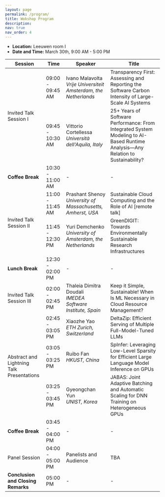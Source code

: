 ```yaml
---
layout: page
permalink: /program/
title: Wokshop Program
description: 
nav: true
nav_order: 4
---
```


<!-- ## Workshop Program -->
- **Location:** Leeuwen room I
- **Date and Time:** March 30th, 9:00 AM - 5:00 PM

<table class="table table-bordered table-sm table-responsive" data-toggle="table">
  <thead>
    <tr>
      <th>Session</th>
      <th>Time</th>
      <th>Speaker</th>
      <th>Title</th>
    </tr>
  </thead>
  <tbody>
    <tr>
      <td rowspan="2">Invited Talk <br> Session I</td>
      <td>09:00 - 09:45 AM</td>
      <td>Ivano Malavolta<br>
        <i>Vrije Universiteit Amsterdam, the Netherlands</i>
      </td>
      <td>Transparency First: Assessing and Reporting the Software Carbon Intensity of Large-Scale AI Systems</td>
    </tr>
    <tr>
      <td>09:45 - 10:30 AM</td>
      <td>Vittorio Cortellessa<br>
        <i>Università dell'Aquila, Italy</i>
      </td>
      <td>25+ Years of Software Performance: From Integrated System Modeling to AI-Based Runtime Analysis—Any Relation to Sustainability?</td>
    </tr>
    <tr>
      <td><strong>Coffee Break</strong></td>
      <td>10:30 - 11:00 AM</td>
      <td>-</td>
      <td>-</td>
    </tr>
    <tr>
      <td rowspan="2">Invited Talk <br>Session II</td>
      <td>11:00  - 11:45 AM</td>
      <td>Prashant Shenoy<br>
        <i>University of Massachusetts, Amherst, USA</i>
      </td>
      <td>Sustainable Cloud Computing and the Role of AI [remote talk]
</td>
    </tr>
    <tr>
      <td>11:45 - 12:30 PM</td>
      <td>Yuri Demchenko<br>
        <i>University of Amsterdam, the Netherlands</i>
      </td>
      <td>GreenDIGIT: Towards Environmentally Sustainable Research Infrastructures</td>
    </tr>
    <tr>
      <td><strong>Lunch Break</strong></td>
      <td>12:30 - 02:00 PM</td>
      <td>-</td>
      <td>-</td>
    </tr>
    <tr>
      <td>Invited Talk <br>Session III</td>
      <td>02:00 - 02:45 PM</td>
      <td>Thaleia Dimitra Doudali<br>
        <i>IMEDEA Software Institute, Spain</i>
      </td>
      <td>Keep it Simple, Sustainable! When Is ML Necessary in Cloud Resource Management?</td>
    </tr>
    <tr>
      <td rowspan="3">Abstract and Lightning <br> Talk Presentations</td>
      <td>02:45 - 03:05 PM</td>
      <td>Xiaozhe Yao<br>
        <i>ETH Zurich, Switzerland</i>
      </td>
      <td>DeltaZip: Efficient Serving of Multiple Full-Model-Tuned LLMs</td>
    </tr>
    <tr>
      <td>03:05 - 03:25 PM</td>
      <td>Ruibo Fan<br>
        <i>HKUST, China	</i>
      </td>
      <td>SpInfer: Leveraging Low-Level Sparsity for Efficient Large Language Model Inference on GPUs</td>
    </tr>
    <tr>
      <td>03:25 - 03:45 PM</td>
      <td>Gyeongchan Yun<br>
        <i>UNIST, Korea	</i>
      </td>
      <td>JABAS: Joint Adaptive Batching and Automatic Scaling for DNN Training on Heterogeneous GPUs</td>
    </tr>
    <tr>
      <td><strong>Coffee Break</strong></td>
      <td>03:45 - 04:00 PM</td>
      <td>-</td>
      <td>-</td>
    </tr>
    <tr>
      <td>Panel Session</td>
      <td>04:00 - 05:00 PM</td>
      <td>Panelists and Audience</td>
      <td>TBA</td>
    </tr>
    <tr>
      <td><strong>Conclusion and Closing Remarks</strong></td>
      <td>05:00 PM</td>
      <td>-</td>
      <td>-</td>
    </tr>
  </tbody>
</table>

